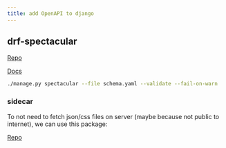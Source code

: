 ```yaml
---
title: add OpenAPI to django
---
```


## drf-spectacular

[Repo](https://github.com/tfranzel/drf-spectacular#self-contained-ui-installation)

[Docs](https://drf-spectacular.readthedocs.io/en/latest/index.html)

```bash
./manage.py spectacular --file schema.yaml --validate --fail-on-warn
```

### sidecar

To not need to fetch json/css files on server (maybe because not public to internet), we can use this package:

[Repo](https://github.com/tfranzel/drf-spectacular-sidecar)
